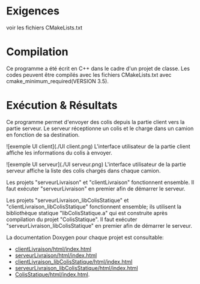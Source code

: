 # Exigences
voir les fichiers CMakeLists.txt

# Compilation
Ce programme a été écrit en C++ dans le cadre d'un projet de classe.
Les codes peuvent être compilés avec les fichiers CMakeLists.txt avec cmake_minimum_required(VERSION 3.5).

# Exécution & Résultats
Ce programme permet d'envoyer des colis depuis la partie client vers la partie serveur.
Le serveur réceptionne un colis et le charge dans un camion en fonction de sa destination.

![exemple UI client](./UI client.png)
L'interface utilisateur de la partie client affiche les informations du colis à envoyer.

![exemple UI serveur](./UI serveur.png)
L'interface utilisateur de la partie serveur affiche la liste des colis chargés dans chaque camion.

Les projets "serveurLivraison" et "clientLivraison" fonctionnent ensemble. Il faut exécuter "serveurLivraison" en premier afin de démarrer le serveur.

Les projets "serveurLivraison_libColisStatique" et "clientLivraison_libColisStatique" fonctionnent ensemble; ils utilisent la bibliothèque statique "libColisStatique.a" qui est construite après compilation du projet "ColisStatique". Il faut exécuter "serveurLivraison_libColisStatique" en premier afin de démarrer le serveur.

La documentation Doxygen pour chaque projet est consultable:
- [clientLivraison/html/index.html](clientLivraison)
- [serveurLivraison/html/index.html](serveurLivraison)
- [clientLivraison_libColisStatique/html/index.html](clientLivraison_libColisStatique)
- [serveurLivraison_libColisStatique/html/index.html](serveurLivraison_libColisStatique)
- [ColisStatique/html/index.html](ColisStatique).
